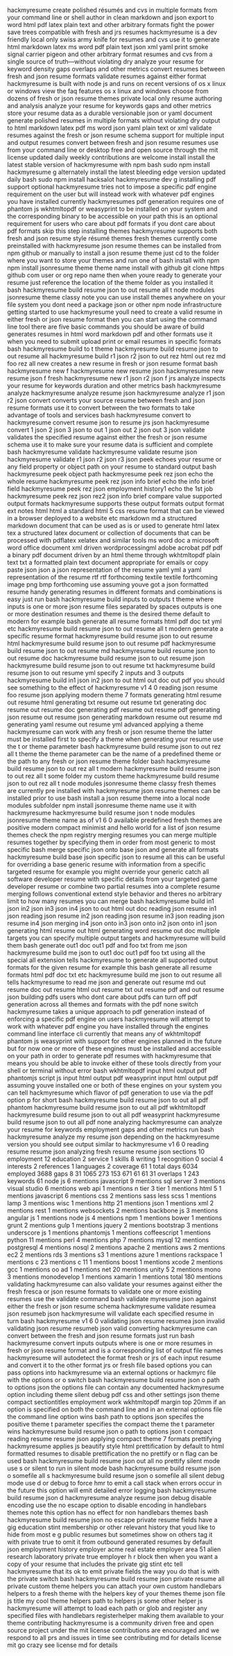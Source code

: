 hackmyresume create polished résumés and cvs in multiple formats from your command line or shell author in clean markdown and json export to word html pdf latex plain text and other arbitrary formats fight the power save trees compatible with fresh and jrs resumes hackmyresume is a dev friendly local only swiss army knife for resumes and cvs use it to generate html markdown latex ms word pdf plain text json xml yaml print smoke signal carrier pigeon and other arbitrary format resumes and cvs from a single source of truth—without violating dry analyze your resume for keyword density gaps overlaps and other metrics convert resumes between fresh and json resume formats validate resumes against either format hackmyresume is built with node js and runs on recent versions of os x linux or windows view the faq features os x linux and windows choose from dozens of fresh or json resume themes private local only resume authoring and analysis analyze your resume for keywords gaps and other metrics store your resume data as a durable versionable json or yaml document generate polished resumes in multiple formats without violating dry output to html markdown latex pdf ms word json yaml plain text or xml validate resumes against the fresh or json resume schema support for multiple input and output resumes convert between fresh and json resume resumes use from your command line or desktop free and open source through the mit license updated daily weekly contributions are welcome install install the latest stable version of hackmyresume with npm bash sudo npm install hackmyresume g alternately install the latest bleeding edge version updated daily bash sudo npm install hacksalot hackmyresume dev g installing pdf support optional hackmyresume tries not to impose a specific pdf engine requirement on the user but will instead work with whatever pdf engines you have installed currently hackmyresumes pdf generation requires one of phantom js wkhtmltopdf or weasyprint to be installed on your system and the corresponding binary to be accessible on your path this is an optional requirement for users who care about pdf formats if you dont care about pdf formats skip this step installing themes hackmyresume supports both fresh and json resume style résumé themes fresh themes currently come preinstalled with hackmyresume json resume themes can be installed from npm github or manually to install a json resume theme just cd to the folder where you want to store your themes and run one of bash install with npm npm install jsonresume theme theme name install with github git clone https github com user or org repo name then when youre ready to generate your resume just reference the location of the theme folder as you installed it bash hackmyresume build resume json to out resume all t node modules jsonresume theme classy note you can use install themes anywhere on your file system you dont need a package json or other npm node infrastructure getting started to use hackmyresume youll need to create a valid resume in either fresh or json resume format then you can start using the command line tool there are five basic commands you should be aware of build generates resumes in html word markdown pdf and other formats use it when you need to submit upload print or email resumes in specific formats bash hackmyresume build to t theme hackmyresume build resume json to out resume all hackmyresume build r1 json r2 json to out rez html out rez md foo rez all new creates a new resume in fresh or json resume format bash hackmyresume new f hackmyresume new resume json hackmyresume new resume json f fresh hackmyresume new r1 json r2 json f jrs analyze inspects your resume for keywords duration and other metrics bash hackmyresume analyze hackmyresume analyze resume json hackmyresume analyze r1 json r2 json convert converts your source resume between fresh and json resume formats use it to convert between the two formats to take advantage of tools and services bash hackmyresume convert to hackmyresume convert resume json to resume jrs json hackmyresume convert 1 json 2 json 3 json to out 1 json out 2 json out 3 json validate validates the specified resume against either the fresh or json resume schema use it to make sure your resume data is sufficient and complete bash hackmyresume validate hackmyresume validate resume json hackmyresume validate r1 json r2 json r3 json peek echoes your resume or any field property or object path on your resume to standard output bash hackmyresume peek object path hackmyresume peek rez json echo the whole resume hackmyresume peek rez json info brief echo the info brief field hackmyresume peek rez json employment history1 echo the 1st job hackmyresume peek rez json rez2 json info brief compare value supported output formats hackmyresume supports these output formats output format ext notes html html a standard html 5 css resume format that can be viewed in a browser deployed to a website etc markdown md a structured markdown document that can be used as is or used to generate html latex tex a structured latex document or collection of documents that can be processed with pdflatex xelatex and similar tools ms word doc a microsoft word office document xml driven wordprocessingml adobe acrobat pdf pdf a binary pdf document driven by an html theme through wkhtmltopdf plain text txt a formatted plain text document appropriate for emails or copy paste json json a json representation of the resume yaml yml a yaml representation of the resume rtf rtf forthcoming textile textile forthcoming image png bmp forthcoming use assuming youve got a json formatted resume handy generating resumes in different formats and combinations is easy just run bash hackmyresume build inputs to outputs t theme where inputs is one or more json resume files separated by spaces outputs is one or more destination resumes and theme is the desired theme default to modern for example bash generate all resume formats html pdf doc txt yml etc hackmyresume build resume json to out resume all t modern generate a specific resume format hackmyresume build resume json to out resume html hackmyresume build resume json to out resume pdf hackmyresume build resume json to out resume md hackmyresume build resume json to out resume doc hackmyresume build resume json to out resume json hackmyresume build resume json to out resume txt hackmyresume build resume json to out resume yml specify 2 inputs and 3 outputs hackmyresume build in1 json in2 json to out html out doc out pdf you should see something to the effect of hackmyresume v1 4 0 reading json resume foo resume json applying modern theme 7 formats generating html resume out resume html generating txt resume out resume txt generating doc resume out resume doc generating pdf resume out resume pdf generating json resume out resume json generating markdown resume out resume md generating yaml resume out resume yml advanced applying a theme hackmyresume can work with any fresh or json resume theme the latter must be installed first to specify a theme when generating your resume use the t or theme parameter bash hackmyresume build resume json to out rez all t theme the theme parameter can be the name of a predefined theme or the path to any fresh or json resume theme folder bash hackmyresume build resume json to out rez all t modern hackmyresume build resume json to out rez all t some folder my custom theme hackmyresume build resume json to out rez all t node modules jsonresume theme classy fresh themes are currently pre installed with hackmyresume json resume themes can be installed prior to use bash install a json resume theme into a local node modules subfolder npm install jsonresume theme name use it with hackmyresume hackmyresume build resume json t node modules jsonresume theme name as of v1 6 0 available predefined fresh themes are positive modern compact minimist and hello world for a list of json resume themes check the npm registry merging resumes you can merge multiple resumes together by specifying them in order from most generic to most specific bash merge specific json onto base json and generate all formats hackmyresume build base json specific json to resume all this can be useful for overriding a base generic resume with information from a specific targeted resume for example you might override your generic catch all software developer resume with specific details from your targeted game developer resume or combine two partial resumes into a complete resume merging follows conventional extend style behavior and theres no arbitrary limit to how many resumes you can merge bash hackmyresume build in1 json in2 json in3 json in4 json to out html out doc reading json resume in1 json reading json resume in2 json reading json resume in3 json reading json resume in4 json merging in4 json onto in3 json onto in2 json onto in1 json generating html resume out html generating word resume out doc multiple targets you can specify multiple output targets and hackmyresume will build them bash generate out1 doc out1 pdf and foo txt from me json hackmyresume build me json to out1 doc out1 pdf foo txt using all the special all extension tells hackmyresume to generate all supported output formats for the given resume for example this bash generate all resume formats html pdf doc txt etc hackmyresume build me json to out resume all tells hackmyresume to read me json and generate out resume md out resume doc out resume html out resume txt out resume pdf and out resume json building pdfs users who dont care about pdfs can turn off pdf generation across all themes and formats with the pdf none switch hackmyresume takes a unique approach to pdf generation instead of enforcing a specific pdf engine on users hackmyresume will attempt to work with whatever pdf engine you have installed through the engines command line interface cli currently that means any of wkhtmltopdf phantom js weasyprint with support for other engines planned in the future but for now one or more of these engines must be installed and accessible on your path in order to generate pdf resumes with hackmyresume that means you should be able to invoke either of these tools directly from your shell or terminal without error bash wkhtmltopdf input html output pdf phantomjs script js input html output pdf weasyprint input html output pdf assuming youve installed one or both of these engines on your system you can tell hackmyresume which flavor of pdf generation to use via the pdf option p for short bash hackmyresume build resume json to out all pdf phantom hackmyresume build resume json to out all pdf wkhtmltopdf hackmyresume build resume json to out all pdf weasyprint hackmyresume build resume json to out all pdf none analyzing hackmyresume can analyze your resume for keywords employment gaps and other metrics run bash hackmyresume analyze my resume json depending on the hackmyresume version you should see output similar to hackmyresume v1 6 0 reading resume resume json analyzing fresh resume resume json sections 10 employment 12 education 2 service 1 skills 8 writing 1 recognition 0 social 4 interests 2 references 1 languages 2 coverage 61 1 total days 6034 employed 3688 gaps 8 31 1065 273 153 671 61 61 31 overlaps 1 243 keywords 61 node js 6 mentions javascript 9 mentions sql server 3 mentions visual studio 6 mentions web api 1 mentions n tier 3 tier 1 mentions html 5 1 mentions javascript 6 mentions css 2 mentions sass less scss 1 mentions lamp 3 mentions wisc 1 mentions http 21 mentions json 1 mentions xml 2 mentions rest 1 mentions websockets 2 mentions backbone js 3 mentions angular js 1 mentions node js 4 mentions npm 1 mentions bower 1 mentions grunt 2 mentions gulp 1 mentions jquery 2 mentions bootstrap 3 mentions underscore js 1 mentions phantomjs 1 mentions coffeescript 1 mentions python 11 mentions perl 4 mentions php 7 mentions mysql 12 mentions postgresql 4 mentions nosql 2 mentions apache 2 mentions aws 2 mentions ec2 2 mentions rds 3 mentions s3 1 mentions azure 1 mentions rackspace 1 mentions c 23 mentions c 11 1 mentions boost 1 mentions xcode 2 mentions gcc 1 mentions oo ad 1 mentions net 20 mentions unity 5 2 mentions mono 3 mentions monodevelop 1 mentions xamarin 1 mentions total 180 mentions validating hackmyresume can also validate your resumes against either the fresh fresca or json resume formats to validate one or more existing resumes use the validate command bash validate myresume json against either the fresh or json resume schema hackmyresume validate resumea json resumeb json hackmyresume will validate each specified resume in turn bash hackmyresume v1 6 0 validating json resume resumea json invalid validating json resume resumeb json valid converting hackmyresume can convert between the fresh and json resume formats just run bash hackmyresume convert inputs outputs where is one or more resumes in fresh or json resume format and is a corresponding list of output file names hackmyresume will autodetect the format fresh or jrs of each input resume and convert it to the other format jrs or fresh file based options you can pass options into hackmyresume via an external options or hackmyrc file with the options or o switch bash hackmyresume build resume json o path to options json the options file can contain any documented hackmyresume option including theme silent debug pdf css and other settings json theme compact sectiontitles employment work wkhtmltopdf margin top 20mm if an option is specified on both the command line and in an external options file the command line option wins bash path to options json specifes the positive theme t parameter specifies the compact theme the t parameter wins hackmyresume build resume json o path to options json t compact reading resume resume json applying compact theme 7 formats prettifying hackmyresume applies js beautify style html prettification by default to html formatted resumes to disable prettification the no prettify or n flag can be used bash hackmyresume build resume json out all no prettify silent mode use s or silent to run in silent mode bash hackmyresume build resume json o somefile all s hackmyresume build resume json o somefile all silent debug mode use d or debug to force hmr to emit a call stack when errors occur in the future this option will emit detailed error logging bash hackmyresume build resume json d hackmyresume analyze resume json debug disable encoding use the no escape option to disable encoding in handlebars themes note this option has no effect for non handlebars themes bash hackmyresume build resume json no escape private resume fields have a gig education stint membership or other relevant history that youd like to hide from most e g public resumes but sometimes show on others tag it with private true to omit it from outbound generated resumes by default json employment history employer acme real estate employer area 51 alien research laboratory private true employer h r block then when you want a copy of your resume that includes the private gig stint etc tell hackmyresume that its ok to emit private fields the way you do that is with the private switch bash hackmyresume build resume json private resume all private custom theme helpers you can attach your own custom handlebars helpers to a fresh theme with the helpers key of your themes theme json file js title my cool theme helpers path to helpers js some other helper js hackmyresume will attempt to load each path or glob and register any specified files with handlebars registerhelper making them available to your theme contributing hackmyresume is a community driven free and open source project under the mit license contributions are encouraged and we respond to all prs and issues in time see contributing md for details license mit go crazy see license md for details